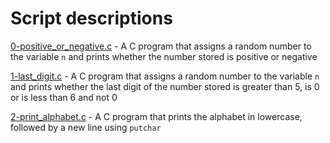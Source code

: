 # Script descriptions
[0-positive_or_negative.c](https://github.com/chelseyqc/holbertonschool-low_level_programming/blob/master/variables_if_else_while/0-positive_or_negative.c) - A C program that assigns a random number to the variable `n` and prints whether the number stored is positive or negative


[1-last_digit.c](https://github.com/chelseyqc/holbertonschool-low_level_programming/tree/master/variables_if_else_while/1-last_digit.c) - A C program that assigns a random number to the variable `n` and prints whether the last digit of the number stored is greater than 5, is 0 or is less than 6 and not 0


[2-print_alphabet.c](https://github.com/chelseyqc/holbertonschool-low_level_programming/blob/master/variables_if_else_while/2-print_alphabet.c) - A C program that prints the alphabet in lowercase, followed by a new line using `putchar`
